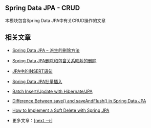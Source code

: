 ## Spring Data JPA - CRUD

本模块包含Spring Data JPA中有关CRUD操作的文章

## 相关文章

- [Spring Data JPA – 派生的删除方法](docs/SpringDataJPA派生的删除方法.md)
- [Spring Data JPA删除和包含关系映射的删除](docs/SpringDataJPA删除和关系.md)
- [JPA中的INSERT语句](docs/JPA中的INSERT语句.md)
- [Spring Data JPA批量插入](docs/SpringData-JPA批量插入.md)
- [Batch Insert/Update with Hibernate/JPA]()
- [Difference Between save() and saveAndFlush() in Spring Data JPA]()
- [How to Implement a Soft Delete with Spring JPA]()

- 更多文章：[[next -->]](../spring-data-jpa-crud-2/README.md)